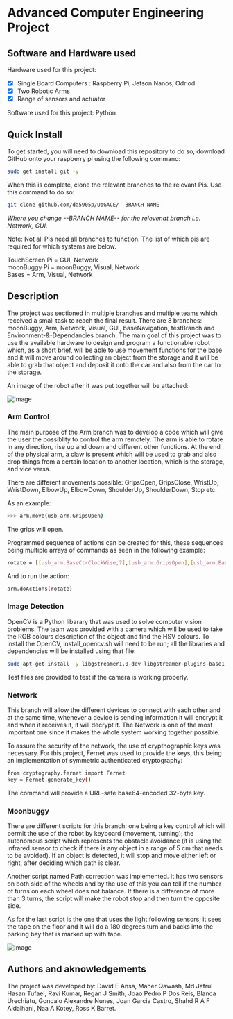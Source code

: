 # Advanced Computer Engineering Project

## Software and Hardware used
Hardware used for this project: 
 - [x] Single Board Computers : Raspberry Pi, Jetson Nanos, Odriod
 - [x] Two Robotic Arms
 - [x] Range of sensors and actuator
                                
Software used for this project: Python

## Quick Install
To get started, you will need to download this repository to do so, download GitHub onto your raspberry pi using the following command:

```bash
sudo get install git -y
```
When this is complete, clone the relevant branches to the relevant Pis. Use this command to do so:
```bash
git clone github.com/da5905p/UoGACE/--BRANCH NAME--
```
*Where you change --BRANCH NAME-- for the relevenat branch i.e. Network, GUI.*

Note: Not all Pis need all branches to function. The list of which pis are required for which systems are below.

TouchScreen Pi = GUI, Network  
moonBuggy Pi = moonBuggy, Visual, Network  
Bases = Arm, Visual, Network  

## Description
The project was sectioned in multiple branches and multiple teams which received a small task to reach the final result. There are 8 branches: moonBuggy, Arm, Network, Visual, GUI, baseNavigation, testBranch and Environment-&-Dependancies branch. The main goal of this project was to use the available hardware to design and program a functionable robot which, as a short brief, will be able to use movement functions for the base and it will move around collecting an object from the storage and it will be able to grab that object and deposit it onto the car and also from the car to the storage. 

An image of the robot after it was put together will be attached:

![image](https://user-images.githubusercontent.com/75362937/112773379-c94b1080-902d-11eb-881e-bcc51d90ea0e.png)

### Arm Control
The main purpose of the Arm branch was to develop a code which will give the user the possiblity to control the arm remotely. The arm is able to rotate in any direction, rise up and down and different other functions. At the end of the physical arm, a claw is present which will be used to grab and also drop things from a certain location to another location, which is the storage, and vice versa.

There are different movements possible: GripsOpen, GripsClose, WristUp, WristDown, ElbowUp, ElbowDown, ShoulderUp, ShoulderDown, Stop etc. 

As an example: 

```bash
>>> arm.move(usb_arm.GripsOpen)
```
The grips will open.

Programmed sequence of actions can be created for this, these sequences being multiple arrays of commands as seen in the following example:

```bash
rotate = [[usb_arm.BaseCtrClockWise,7],[usb_arm.GripsOpen],[usb_arm.BaseClockWise,6.8]]
```

And to run the action: 

```bash
arm.doActions(rotate)
```

### Image Detection
OpenCV is a Python libarary that was used to solve computer vision problems. The team was provided with a camera which will be used to take the RGB colours description of the object and find the HSV colours. To install the OpenCV, install_opencv.sh will need to be run; all the libraries and dependencies will be installed using that file:

```bash
sudo apt-get install -y libgstreamer1.0-dev libgstreamer-plugins-base1.0-dev
```

Test files are provided to test if the camera is working properly.

### Network 
This branch will allow the different devices to connect with each other and at the same time, whenever a device is sending information it will encrypt it and when it receives it, it will decrypt it. The Network is one of the most important one since it makes the whole system working together possible. 

To assure the security of the network, the use of crypthographic keys was necessary. For this project, Fernet was used to provide the keys, this being an implementation of symmetric authenticated cryptography:

```bash
from cryptography.fernet import Fernet
key = Fernet.generate_key()
```

The command will provide a URL-safe base64-encoded 32-byte key.

### Moonbuggy
There are different scripts for this branch: one being a key control which will permit the use of the robot by keyboard (movement, turning); the autonomous script which represents the obstacle avoidance (it is using the infrared sensor to check if there is any object in a range of 5 cm that needs to be avoided). If an object is detected, it will stop and move either left or right, after deciding which path is clear. 

Another script named Path correction was implemented. It has two sensors on both side of the wheels and by the use of this you can tell if the number of turns on each wheel does not balance. If there is a difference of more than 3 turns, the script will make the robot stop and then turn the opposite side.

As for the last script is the one that uses the light following sensors; it sees the tape on the floor and it will do a 180 degrees turn and backs into the parking bay that is marked up with tape.

![image](https://user-images.githubusercontent.com/75362937/112965346-166bd700-9141-11eb-91ec-d37bd28efe00.png)

## Authors and aknowledgements
The project was developed by: David E Ansa, Maher Qawash, Md Jafrul Hasan Tufael, Ravi Kumar, Regan J Smith, Joao Pedro P Dos Reis, Blanca Urechiatu, Goncalo Alexandre Nunes, Joan Garcia Castro, Shahd R A F Aldaihani, Naa A Kotey, Ross K Barret. 

